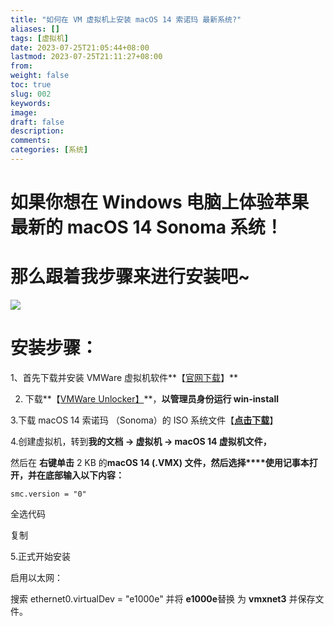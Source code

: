```yaml
---
title: "如何在 VM 虚拟机上安装 macOS 14 索诺玛 最新系统?"
aliases: []
tags: [虚拟机]
date: 2023-07-25T21:05:44+08:00
lastmod: 2023-07-25T21:11:27+08:00
from: 
weight: false
toc: true
slug: 002
keywords: 
image: 
draft: false
description: 
comments: 
categories: [系统]
---
```


# 如果你想在 Windows 电脑上体验苹果最新的 macOS 14 Sonoma 系统！

# 那么跟着我步骤来进行安装吧~

![](https://r2.leshans.eu.org/2023/07/32ada962f6d5bcfa802f9917c1f1a24c.webp)

# 安装步骤：

1、首先下载并安装 VMWare 虚拟机软件**【[官网下载](https://www.vmware.com/cn/products/workstation-pro/workstation-pro-evaluation.html)】**

2. 下载**【[VMWare Unlocker】](https://github.com/paolo-projects/unlocker)**，**以管理员身份运行 win-install**

3.下载 macOS 14 索诺玛 （Sonoma）的 ISO 系统文件【**[点击下载](https://www.mediafire.com/file/lzlounvkwazy948/macOS+Sonoma+ISO.iso/file)**】

4.创建虚拟机，转到**我的文档 -> 虚拟机 -> macOS 14 虚拟机文件，**

然后在 **右键单击**​​ 2 KB 的**macOS 14 (.VMX) 文件，然后选择****使用记事本打开，并在底部输入以下内容：**

```none
smc.version = "0"
```

全选代码

复制

5.正式开始安装

启用以太网：

搜索 ethernet0.virtualDev = "e1000e" 并将 **e1000e**替换 为 **vmxnet3** 并保存文件。
